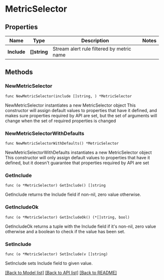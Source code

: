# MetricSelector

## Properties

Name | Type | Description | Notes
------------ | ------------- | ------------- | -------------
**Include** | **[]string** | Stream alert rule filtered by metric name | 

## Methods

### NewMetricSelector

`func NewMetricSelector(include []string, ) *MetricSelector`

NewMetricSelector instantiates a new MetricSelector object
This constructor will assign default values to properties that have it defined,
and makes sure properties required by API are set, but the set of arguments
will change when the set of required properties is changed

### NewMetricSelectorWithDefaults

`func NewMetricSelectorWithDefaults() *MetricSelector`

NewMetricSelectorWithDefaults instantiates a new MetricSelector object
This constructor will only assign default values to properties that have it defined,
but it doesn't guarantee that properties required by API are set

### GetInclude

`func (o *MetricSelector) GetInclude() []string`

GetInclude returns the Include field if non-nil, zero value otherwise.

### GetIncludeOk

`func (o *MetricSelector) GetIncludeOk() (*[]string, bool)`

GetIncludeOk returns a tuple with the Include field if it's non-nil, zero value otherwise
and a boolean to check if the value has been set.

### SetInclude

`func (o *MetricSelector) SetInclude(v []string)`

SetInclude sets Include field to given value.



[[Back to Model list]](../README.md#documentation-for-models) [[Back to API list]](../README.md#documentation-for-api-endpoints) [[Back to README]](../README.md)


